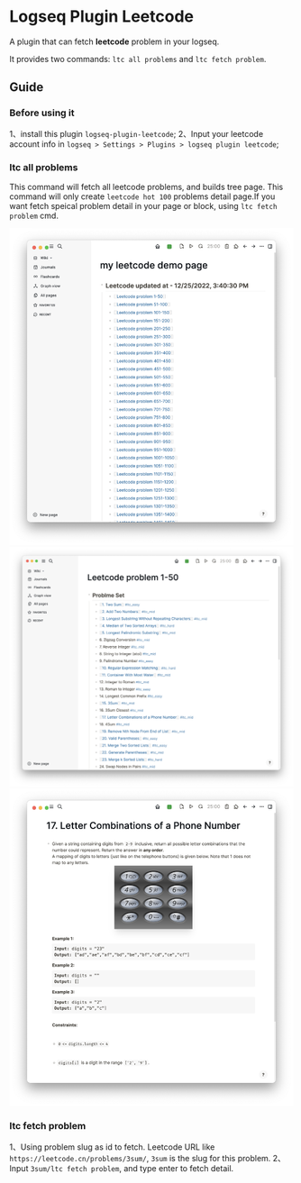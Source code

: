 # Logseq Plugin Leetcode

A plugin that can fetch **leetcode** problem in your logseq.

It provides two commands: `ltc all problems` and `ltc fetch problem`.

## Guide

### Before using it

1、install this plugin `logseq-plugin-leetcode`;
2、Input your leetcode account info in `logseq > Settings > Plugins > logseq plugin leetcode`;

### ltc all problems

This command will fetch all leetcode problems, and builds tree page.
This command will only create `leetcode hot 100` problems detail page.If you want fetch speical problem detail in your page or block, using `ltc fetch problem` cmd.

![](./doc/case0.png)
![](./doc/case1.png)
![](./doc/case2.png)

### ltc fetch problem

1、Using problem slug as id to fetch. Leetcode URL like `https://leetcode.cn/problems/3sum/`, `3sum` is the slug for this problem.
2、Input `3sum/ltc fetch problem`, and type enter to fetch detail.
